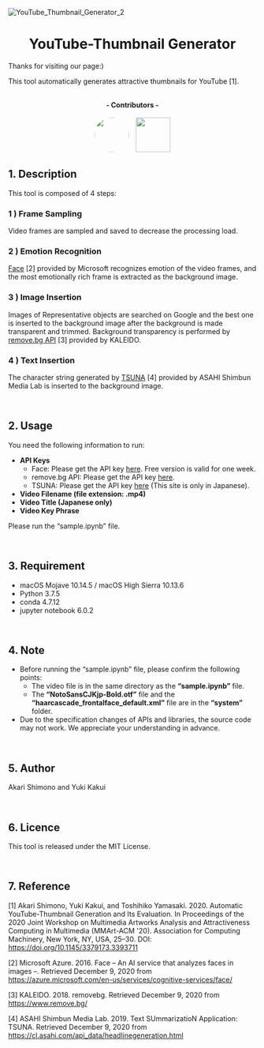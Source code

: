 ![YouTube_Thumbnail_Generator_2](https://user-images.githubusercontent.com/43920342/101775829-6774a280-3b33-11eb-89ac-26e2c9bffc9a.jpg)


<h1 align="center">YouTube-Thumbnail Generator</h1>

Thanks for visiting our page:)

This tool automatically generates attractive thumbnails for YouTube [1].

<p align="center"><br>
<b><a>- Contributors -</a></b><br><br>
<b><a><a href="https://github.com/imcyano"><img src="https://avatars.githubusercontent.com/imcyano" width="70px;" style="border-radius: 50%;" /></a></b> 
&ensp; 
<b><a><a href="https://github.com/Y-14"><img src="https://avatars.githubusercontent.com/Y-14" width="70px;" /></a></b>
</p>

## 1. Description
This tool is composed of 4 steps: 
### 1 ) Frame Sampling
Video frames are sampled and saved to decrease the processing load.


### 2 ) Emotion Recognition
[Face](https://azure.microsoft.com/en-us/services/cognitive-services/face/) [2] provided by Microsoft recognizes emotion of the video frames, and the most emotionally rich frame is extracted as the background image.

### 3 ) Image Insertion
Images of Representative objects are searched on Google and the best one is inserted to the background image after the background is made transparent and trimmed. Background transparency is performed by [remove.bg API](https://www.remove.bg/) [3] provided by KALEIDO.

### 4 ) Text Insertion
The character string generated by [TSUNA](https://cl.asahi.com/api_data/headlinegeneration.html) [4] provided by ASAHI Shimbun Media Lab is inserted to the background image.

<br>

## 2. Usage
You need the following information to run:

- **API Keys**
    - Face: Please get the API key [here](https://azure.microsoft.com/en-us/try/cognitive-services/). Free version is valid for one week.
    - <span>remove.</span>bg API: Please get the API key [here](https://www.remove.bg/api).
    - TSUNA: Please get the API key [here](https://cl.asahi.com/register.html#/headline_generation) (This site is only in Japanese).
- **Video Filename (file extension: .mp4)**
- **Video Title (Japanese only)**
- **Video Key Phrase**


Please run the “sample.ipynb” file.

<br>

## 3. Requirement
- macOS Mojave 10.14.5 / macOS High Sierra 10.13.6
- Python 3.7.5
- conda 4.7.12
- jupyter notebook 6.0.2

<br>

## 4. Note
- Before running the “sample.ipynb” file, please confirm the following points:
    - The video file is in the same directory as the **“sample.ipynb”** file.
    - The **“NotoSansCJKjp-Bold.otf”** file and the **“haarcascade_frontalface_default.xml”** file are in the **“system”** folder.
- Due to the specification changes of APIs and libraries, the source code may not work. We appreciate your understanding in advance.  

<br>

## 5. Author
Akari Shimono and Yuki Kakui

<br>

## 6. Licence
This tool is released under the MIT License.

<br>

## 7. Reference
[1] Akari Shimono, Yuki Kakui, and Toshihiko Yamasaki. 2020. Automatic YouTube-Thumbnail Generation and Its Evaluation. In Proceedings of the 2020 Joint Workshop on Multimedia Artworks Analysis and Attractiveness Computing in Multimedia (MMArt-ACM '20). Association for Computing Machinery, New York, NY, USA, 25–30. DOI: https://doi.org/10.1145/3379173.3393711

[2] Microsoft Azure. 2016. Face – An AI service that analyzes faces in images –. Retrieved December 9, 2020 from https://azure.microsoft.com/en-us/services/cognitive-services/face/

[3] KALEIDO. 2018. removebg. Retrieved December 9, 2020 from https://www.remove.bg/

[4] ASAHI Shimbun Media Lab. 2019. Text SUmmarizatioN Application: TSUNA. Retrieved December 9, 2020 from https://cl.asahi.com/api_data/headlinegeneration.html




